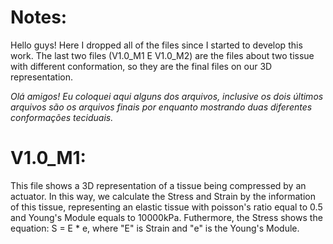# Notes:

Hello guys! Here I dropped all of the files since I started to develop this work. The last two files (V1.0_M1 E V1.0_M2) are the files about two tissue with different conformation, so they are the final files on our 3D representation.

*Olá amigos! Eu coloquei aqui alguns dos arquivos, inclusive os dois últimos arquivos são os arquivos finais por enquanto mostrando duas diferentes conformações teciduais.*

# V1.0_M1:

This file shows a 3D representation of a tissue being compressed by an actuator. In this way, we calculate the Stress and Strain by the information of this tissue, representing an elastic tissue with poisson's ratio equal to 0.5 and Young's Module equals to 10000kPa. Futhermore, the Stress shows the equation: S = E * e, where "E" is Strain and "e" is the Young's Module.
